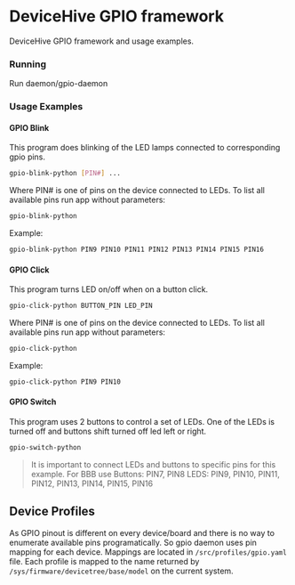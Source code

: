 # DeviceHive GPIO framework
DeviceHive GPIO framework and usage examples.

### Running
Run
daemon/gpio-daemon <file with profile>  

### Usage Examples

#### GPIO Blink

This program does blinking of the LED lamps connected to corresponding gpio pins.

```bash
gpio-blink-python [PIN#] ...
```
Where PIN# is one of pins on the device connected to LEDs. To list all available pins run app without parameters:
```bash
gpio-blink-python
```

Example:
```bash
gpio-blink-python PIN9 PIN10 PIN11 PIN12 PIN13 PIN14 PIN15 PIN16
```


#### GPIO Click

This program turns LED on/off when on a button click.

```bash
gpio-click-python BUTTON_PIN LED_PIN
```
Where PIN# is one of pins on the device connected to LEDs. To list all available pins run app without parameters:
```bash
gpio-click-python
```

Example:
```bash
gpio-click-python PIN9 PIN10
```


#### GPIO Switch

This program uses 2 buttons to control a set of LEDs. One of the LEDs is turned off and buttons shift turned off led left or right.

```bash
gpio-switch-python
```

> It is important to connect LEDs and buttons to specific pins for this example. For BBB use 
> Buttons: PIN7, PIN8
> LEDS: PIN9, PIN10, PIN11, PIN12, PIN13, PIN14, PIN15, PIN16

## Device Profiles

As GPIO pinout is different on every device/board and there is no way to enumerate available pins programatically. So gpio daemon uses pin mapping for each device. Mappings are located in `/src/profiles/gpio.yaml` file.  Each profile is mapped to the name returned by `/sys/firmware/devicetree/base/model` on the current system.


